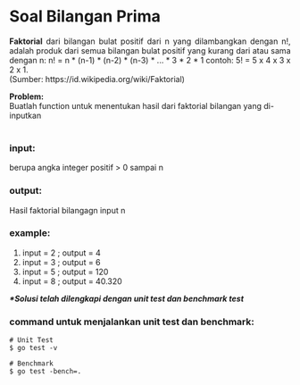 # Soal Bilangan Prima

<p align=justify><b>Faktorial</b> dari bilangan bulat positif dari n yang dilambangkan dengan n!,
	adalah produk dari semua bilangan bulat positif yang kurang dari atau sama dengan n:
	n! = n * (n-1) * (n-2) * (n-3) * ... * 3 * 2 * 1
	contoh:
	5! = 5 x 4 x 3 x 2 x 1. <br>
(Sumber: https://id.wikipedia.org/wiki/Faktorial)
</p>

<b>Problem:</b><br>
Buatlah function untuk menentukan hasil dari faktorial bilangan yang di-inputkan <br>
<br>

### input:

berupa angka integer positif > 0 sampai n
<br>

### output:

Hasil faktorial bilangagn input n
<br>

### example:

1. input = 2 ;  output = 4
2. input = 3 ;  output = 6
3. input = 5 ;  output = 120
4. input = 8 ;  output = 40.320

<i><b>*Solusi telah dilengkapi dengan unit test dan benchmark test</b></i>

### command untuk menjalankan unit test dan benchmark:

```
# Unit Test
$ go test -v

# Benchmark
$ go test -bench=.
```
